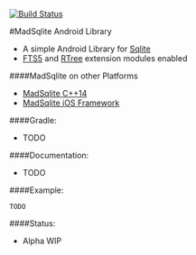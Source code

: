[![Build Status](https://travis-ci.org/manimaul/madsqlite.svg?branch=master)](https://travis-ci.org/manimaul/madsqlite)

#MadSqlite Android Library

 * A simple Android Library for [Sqlite](https://www.sqlite.org/)
 * [FTS5](https://sqlite.org/fts5.html) and [RTree](https://www.sqlite.org/rtree.html) extension modules enabled

####MadSqlite on other Platforms
 * [MadSqlite C++14](https://github.com/manimaul/madsqlite)
 * [MadSqlite iOS Framework](https://github.com/manimaul/madsqlite-ios)

####Gradle:
* TODO

####Documentation:
* TODO

####Example:
```
TODO
```

####Status:
 * Alpha WIP